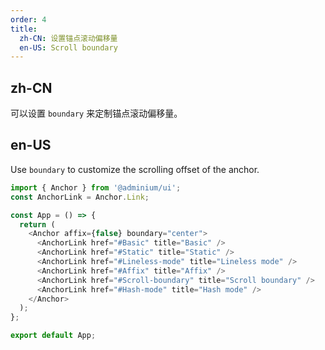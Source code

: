 ```yaml
---
order: 4
title:
  zh-CN: 设置锚点滚动偏移量
  en-US: Scroll boundary
---
```


## zh-CN

可以设置 `boundary` 来定制锚点滚动偏移量。

## en-US

Use `boundary` to customize the scrolling offset of the anchor.

```js
import { Anchor } from '@adminium/ui';
const AnchorLink = Anchor.Link;

const App = () => {
  return (
    <Anchor affix={false} boundary="center">
      <AnchorLink href="#Basic" title="Basic" />
      <AnchorLink href="#Static" title="Static" />
      <AnchorLink href="#Lineless-mode" title="Lineless mode" />
      <AnchorLink href="#Affix" title="Affix" />
      <AnchorLink href="#Scroll-boundary" title="Scroll boundary" />
      <AnchorLink href="#Hash-mode" title="Hash mode" />
    </Anchor>
  );
};

export default App;
```
